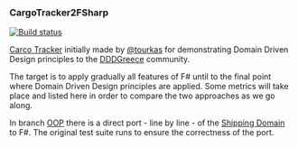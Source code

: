 ### CargoTracker2FSharp 
[![Build status](https://ci.appveyor.com/api/projects/status/7klhk6j33jev4i1p?svg=true)](https://ci.appveyor.com/project/klimisa/cargotracker2fsharp)

[Carco Tracker](https://github.com/gtourkas/CargoTracker2) initially made by [@tourkas](https://twitter.com/georgetourkas) for demonstrating Domain Driven Design principles to the [DDDGreece](https://meetup.com/dddgreece) community.

The target is to apply gradually all features of F# until to the final point where Domain Driven Design principles are applied. 
Some metrics will take place and listed here in order to compare the two approaches as we go along. 

In branch [OOP](https://github.com/klimisa/CargoTracker2FSharp/tree/oop) there is a direct port - line by line - of the [Shipping Domain](https://github.com/gtourkas/CargoTracker2/tree/master/Domain) to F#. 
The original test suite runs to ensure the correctness of the port.